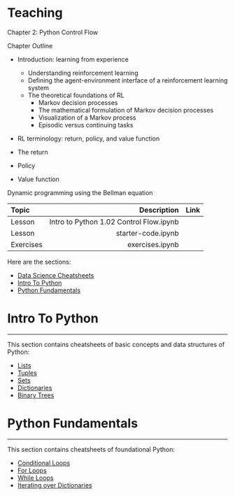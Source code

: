 # Teaching


Chapter 2: Python Control Flow 

Chapter Outline

* Introduction: learning from experience

  * Understanding reinforcement learning
  * Defining the agent-environment interface of a reinforcement learning system
  * The theoretical foundations of RL
    * Markov decision processes
    * The mathematical formulation of Markov decision processes
    * Visualization of a Markov process
    * Episodic versus continuing tasks
    
* RL terminology: return, policy, and value function

 * The return
 * Policy
 * Value function

Dynamic programming using the Bellman equation

Topic  | Description | Link
| :--- | ---: | :---:
Lesson  | Intro to Python 1.02 Control Flow.ipynb
Lesson  |  starter-code.ipynb 
Exercises  | exercises.ipynb


Here are the sections:

* [Data Science Cheatsheets](https://github.com/tchapi/markdown-cheatsheet/blob/master/README.md)
* [Intro To Python](https://github.com/tchapi/markdown-cheatsheet/blob/master/README.md)
* [Python Fundamentals](https://github.com/tchapi/markdown-cheatsheet/blob/master/README.md)


# Intro To Python
------------------------------------------------------------------------------------------------------------------------------
This section contains cheatsheets of basic concepts and data structures of Python:

* [Lists](https://github.com/tchapi/markdown-cheatsheet/blob/master/README.md)
* [Tuples](https://github.com/tchapi/markdown-cheatsheet/blob/master/README.md)
* [Sets](https://github.com/tchapi/markdown-cheatsheet/blob/master/README.md)
* [Dictionaries](https://github.com/tchapi/markdown-cheatsheet/blob/master/README.md)
* [Binary Trees](https://github.com/tchapi/markdown-cheatsheet/blob/master/README.md)

# Python Fundamentals
------------------------------------------------------------------------------------------------------------------------------
This section contains cheatsheets of foundational Python:

* [Conditional Loops](https://github.com/tchapi/markdown-cheatsheet/blob/master/README.md)
* [For Loops](https://github.com/tchapi/markdown-cheatsheet/blob/master/README.md)
* [While Loops](https://github.com/tchapi/markdown-cheatsheet/blob/master/README.md)
* [Iterating over Dictionaries](https://github.com/tchapi/markdown-cheatsheet/blob/master/README.md)
